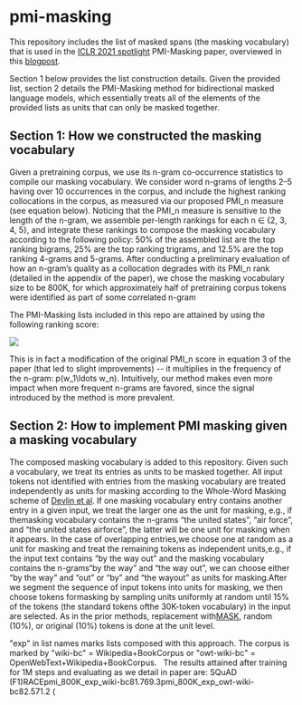 # pmi-masking
This repository includes the list of masked spans (the masking vocabulary) that is used in the [ICLR 2021 spotlight](https://iclr.cc/virtual/2021/spotlight/3496) PMI-Masking paper, overviewed in this [blogpost](https://www.ai21.com/blog/pmi-masking).

Section 1 below provides the list construction details. Given the provided list, section 2 details the PMI-Masking method for bidirectional masked language models, which essentially treats all of the elements of the provided lists as units that can only be masked together. 

## Section 1: How we constructed the masking vocabulary

Given a pretraining corpus, we use its n-gram co-occurrence statistics to compile our masking vocabulary. We consider word n-grams of lengths 2–5 having over 10 occurrences in the corpus, and include the highest ranking collocations in the corpus, as measured via our proposed PMI_n measure (see equation below). Noticing that the PMI_n measure is sensitive to the length of the n-gram, we assemble per-length rankings for each n ∈ {2, 3, 4, 5}, and integrate these rankings to compose the masking vocabulary according to the following policy: 50% of the assembled list  are the top ranking bigrams, 25%  are the top ranking trigrams, and 12.5% are the top ranking 4-grams and 5-grams. After conducting a preliminary evaluation of how an n-gram’s quality as a collocation degrades with its PMI_n rank (detailed in the appendix of the paper), we chose the masking vocabulary size to be 800K, for which approximately half of pretraining corpus tokens were identified as part of some correlated n-gram

The PMI-Masking lists included in this repo are attained by using the following ranking score:

<img src="https://render.githubusercontent.com/render/math?math=\textrm{PMI}_n(w_1\ldots w_n)=\min_{\sigma\in\textrm{seg}(w_1\ldots w_n)}\log\frac{p^2(w_1\ldots w_n)}{\prod_{s\in\sigma}p(s)}">



This is in fact a modification of the original PMI_n score in equation 3 of the paper (that led to slight improvements) -- it multiplies in the frequency of the n-gram: p(w_1\ldots w_n). Intuitively, our method makes even more impact when more frequent n-grams are favored, since the signal introduced by the method is more prevalent.  

## Section 2: How to implement PMI masking given a masking vocabulary

The composed masking vocabulary is added to this repository. Given such a vocabulary, we treat its entries as units to be masked together. All input tokens not identified with entries from the masking vocabulary are treated independently as units for masking according to the Whole-Word Masking scheme of [Devlin et al](https://github.com/google-research/bert). If one masking vocabulary entry contains another entry in a given input, we treat the larger one as the unit for masking, e.g., if themasking vocabulary contains the n-grams “the united states”, “air force”, and “the united states airforce”, the latter will be one unit for masking when it appears. In the case of overlapping entries,we choose one at random as a unit for masking and treat the remaining tokens as independent units,e.g., if the input text contains “by the way out” and the masking vocabulary contains the n-grams“by the way” and “the way out”, we can choose either “by the way” and “out” or “by” and “the wayout” as units for masking.After we segment the sequence of input tokens into units for masking, we then choose tokens formasking by sampling units uniformly at random until 15% of the tokens (the standard tokens ofthe 30K-token vocabulary) in the input are selected. As in the prior methods, replacement with[MASK](80%), random (10%), or original (10%) tokens is done at the unit level.

"exp" in list names marks lists composed with this approach. The corpus is marked by "wiki-bc" = Wikipedia+BookCorpus or "owt-wiki-bc" = OpenWebText+Wikipedia+BookCorpus.  
The results attained after training for 1M steps and evaluating as we detail in paper are:
SQuAD (F1)RACEpmi_800K_exp_wiki-bc81.769.3pmi_800K_exp_owt-wiki-bc82.571.2
 (
